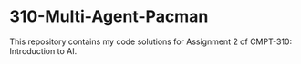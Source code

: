 # 310-Multi-Agent-Pacman

This repository contains my code solutions for Assignment 2 of CMPT-310: Introduction to AI.


